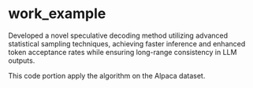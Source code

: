 # work_example
Developed a novel speculative decoding method utilizing advanced statistical sampling techniques, achieving faster inference and enhanced token acceptance rates while ensuring long-range consistency in LLM outputs.

This code portion apply the algorithm on the Alpaca dataset.
